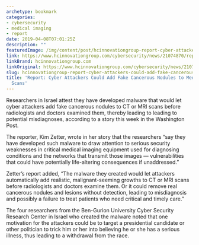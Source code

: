 ```yaml
---
archetype: bookmark
categories:
- cybersecurity
- medical imaging
- report
date: 2019-04-08T07:01:25Z
description: ""
featuredImage: /img/content/post/hcinnovationgroup-report-cyber-attackers-could-add-fake-cancerous-nodules-to-medical-imaging-scans.jpg
link: https://www.hcinnovationgroup.com/cybersecurity/news/21074870/report-cyber-attackers-could-add-fake-cancerous-nodules-to-medical-imaging-scans
linkBrand: hcinnovationgroup.com
linkOriginal: https://www.hcinnovationgroup.com/cybersecurity/news/21074870/report-cyber-attackers-could-add-fake-cancerous-nodules-to-medical-imaging-scans
slug: hcinnovationgroup-report-cyber-attackers-could-add-fake-cancerous-nodules-to-medical-imaging-scans
title: 'Report: Cyber Attackers Could Add Fake Cancerous Nodules to Medical Imaging
  Scans'
---
```

Researchers in Israel attest they have developed malware that would let cyber attackers add fake cancerous nodules to CT or MRI scans before radiologists and doctors examined them, thereby leading to leading to potential misdiagnoses, according to a story this week in the Washington Post.

The reporter, Kim Zetter, wrote in her story that the researchers “say they have developed such malware to draw attention to serious security weaknesses in critical medical imaging equipment used for diagnosing conditions and the networks that transmit those images — vulnerabilities that could have potentially life-altering consequences if unaddressed.”

Zetter’s report added, “The malware they created would let attackers automatically add realistic, malignant-seeming growths to CT or MRI scans before radiologists and doctors examine them. Or it could remove real cancerous nodules and lesions without detection, leading to misdiagnosis and possibly a failure to treat patients who need critical and timely care.”

The four researchers from the Ben-Gurion University Cyber Security Research Center in Israel who created the malware noted that one motivation for the attackers could be to target a presidential candidate or other politician to trick him or her into believing he or she has a serious illness, thus leading to a withdrawal from the race.

